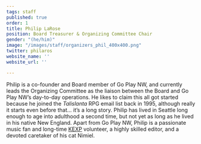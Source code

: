 ```yaml
---
tags: staff
published: true
order: 1
title: Philip LaRose
position: Board Treasurer & Organizing Committee Chair
gender: "(he/him)"
image: "/images/staff/organizers_phil_400x400.png"
twitter: philaros
website_name: ''
website_url: ''

---
```

Philip is a co-founder and Board member of Go Play NW, and currently leads the Organizing Committee as the liaison between the Board and Go Play NW’s day-to-day operations. He likes to claim this all got started because he joined the *Talislanta* RPG email list back in 1995, although really it starts even before that... it’s a long story. Philip has lived in Seattle long enough to age into adulthood a second time, but not yet as long as he lived in his native New England. Apart from Go Play NW, Philip is a passionate music fan and long-time [KEXP](https://www.kexp.org/) volunteer, a highly skilled editor, and a devoted caretaker of his cat Nimiel.
